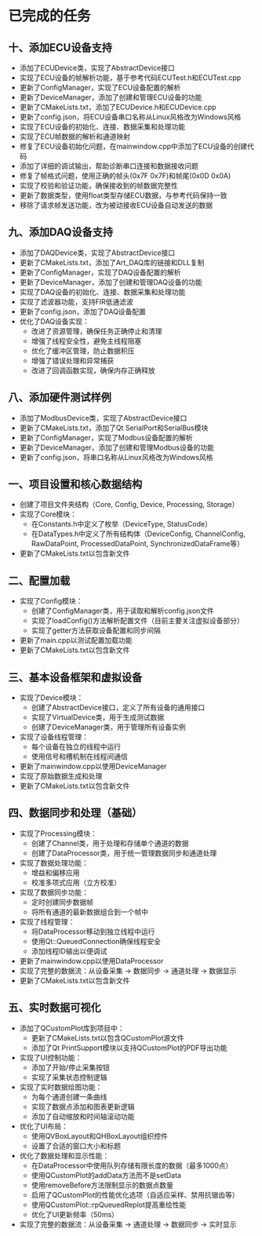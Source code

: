 # 已完成的任务

## 十、添加ECU设备支持
- 添加了ECUDevice类，实现了AbstractDevice接口
- 实现了ECU设备的帧解析功能，基于参考代码ECUTest.h和ECUTest.cpp
- 更新了ConfigManager，实现了ECU设备配置的解析
- 更新了DeviceManager，添加了创建和管理ECU设备的功能
- 更新了CMakeLists.txt，添加了ECUDevice.h和ECUDevice.cpp
- 更新了config.json，将ECU设备串口名称从Linux风格改为Windows风格
- 实现了ECU设备的初始化、连接、数据采集和处理功能
- 实现了ECU帧数据的解析和通道映射
- 修复了ECU设备初始化问题，在mainwindow.cpp中添加了ECU设备的创建代码
- 添加了详细的调试输出，帮助诊断串口连接和数据接收问题
- 修复了帧格式问题，使用正确的帧头(0x7F 0x7F)和帧尾(0x0D 0x0A)
- 实现了校验和验证功能，确保接收到的帧数据完整性
- 更新了数据类型，使用float类型存储ECU数据，与参考代码保持一致
- 移除了请求帧发送功能，改为被动接收ECU设备自动发送的数据

## 九、添加DAQ设备支持
- 添加了DAQDevice类，实现了AbstractDevice接口
- 更新了CMakeLists.txt，添加了Art_DAQ库的链接和DLL复制
- 更新了ConfigManager，实现了DAQ设备配置的解析
- 更新了DeviceManager，添加了创建和管理DAQ设备的功能
- 实现了DAQ设备的初始化、连接、数据采集和处理功能
- 实现了滤波器功能，支持FIR低通滤波
- 更新了config.json，添加了DAQ设备配置
- 优化了DAQ设备实现：
  - 改进了资源管理，确保任务正确停止和清理
  - 增强了线程安全性，避免主线程阻塞
  - 优化了缓冲区管理，防止数据积压
  - 增强了错误处理和异常捕获
  - 改进了回调函数实现，确保内存正确释放

## 八、添加硬件测试样例
- 添加了ModbusDevice类，实现了AbstractDevice接口
- 更新了CMakeLists.txt，添加了Qt SerialPort和SerialBus模块
- 更新了ConfigManager，实现了Modbus设备配置的解析
- 更新了DeviceManager，添加了创建和管理Modbus设备的功能
- 更新了config.json，将串口名称从Linux风格改为Windows风格

## 一、项目设置和核心数据结构
- 创建了项目文件夹结构（Core, Config, Device, Processing, Storage）
- 实现了Core模块：
  - 在Constants.h中定义了枚举（DeviceType, StatusCode）
  - 在DataTypes.h中定义了所有结构体（DeviceConfig, ChannelConfig, RawDataPoint, ProcessedDataPoint, SynchronizedDataFrame等）
- 更新了CMakeLists.txt以包含新文件

## 二、配置加载
- 实现了Config模块：
  - 创建了ConfigManager类，用于读取和解析config.json文件
  - 实现了loadConfig()方法解析配置文件（目前主要关注虚拟设备部分）
  - 实现了getter方法获取设备配置和同步间隔
- 更新了main.cpp以测试配置加载功能
- 更新了CMakeLists.txt以包含新文件

## 三、基本设备框架和虚拟设备
- 实现了Device模块：
  - 创建了AbstractDevice接口，定义了所有设备的通用接口
  - 实现了VirtualDevice类，用于生成测试数据
  - 创建了DeviceManager类，用于管理所有设备实例
- 实现了设备线程管理：
  - 每个设备在独立的线程中运行
  - 使用信号和槽机制在线程间通信
- 更新了mainwindow.cpp以使用DeviceManager
- 实现了原始数据生成和处理
- 更新了CMakeLists.txt以包含新文件

## 四、数据同步和处理（基础）
- 实现了Processing模块：
  - 创建了Channel类，用于处理和存储单个通道的数据
  - 创建了DataProcessor类，用于统一管理数据同步和通道处理
- 实现了数据处理功能：
  - 增益和偏移应用
  - 校准多项式应用（立方校准）
- 实现了数据同步功能：
  - 定时创建同步数据帧
  - 将所有通道的最新数据组合到一个帧中
- 实现了线程管理：
  - 将DataProcessor移动到独立线程中运行
  - 使用Qt::QueuedConnection确保线程安全
  - 添加线程ID输出以便调试
- 更新了mainwindow.cpp以使用DataProcessor
- 实现了完整的数据流：从设备采集 -> 数据同步 -> 通道处理 -> 数据显示
- 更新了CMakeLists.txt以包含新文件

## 五、实时数据可视化
- 添加了QCustomPlot库到项目中：
  - 更新了CMakeLists.txt以包含QCustomPlot源文件
  - 添加了Qt PrintSupport模块以支持QCustomPlot的PDF导出功能
- 实现了UI控制功能：
  - 添加了开始/停止采集按钮
  - 实现了采集状态控制逻辑
- 实现了实时数据绘图功能：
  - 为每个通道创建一条曲线
  - 实现了数据点添加和图表更新逻辑
  - 添加了自动缩放和时间轴滚动功能
- 优化了UI布局：
  - 使用QVBoxLayout和QHBoxLayout组织控件
  - 设置了合适的窗口大小和标题
- 优化了数据处理和显示性能：
  - 在DataProcessor中使用队列存储有限长度的数据（最多1000点）
  - 使用QCustomPlot的addData方法而不是setData
  - 使用removeBefore方法限制显示的数据点数量
  - 启用了QCustomPlot的性能优化选项（自适应采样、禁用抗锯齿等）
  - 使用QCustomPlot::rpQueuedReplot提高重绘性能
  - 优化了UI更新频率（50ms）
- 实现了完整的数据流：从设备采集 -> 通道处理 -> 数据同步 -> 实时显示